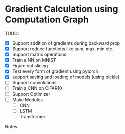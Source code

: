 # Gradient Calculation using Computation Graph


TODO:
- [x] Support addition of gradients during backward prop  
- [x] Support reduce functions like sum, max, min etc.
- [x] Support matrix operations
- [x] Train a NN on MNIST 
- [x] Figure out slicing
- [x] Test every form of gradient using pytorch
- [x] support saving and loading of models (using pickle)
- [ ] Support convolutions
- [ ] Train a CNN on CiFAR10
- [ ] Support Optimizer
- [ ] Make Modules
    - [ ] CNN
    - [ ] LSTM
    - [ ] Transformer

Notes:
